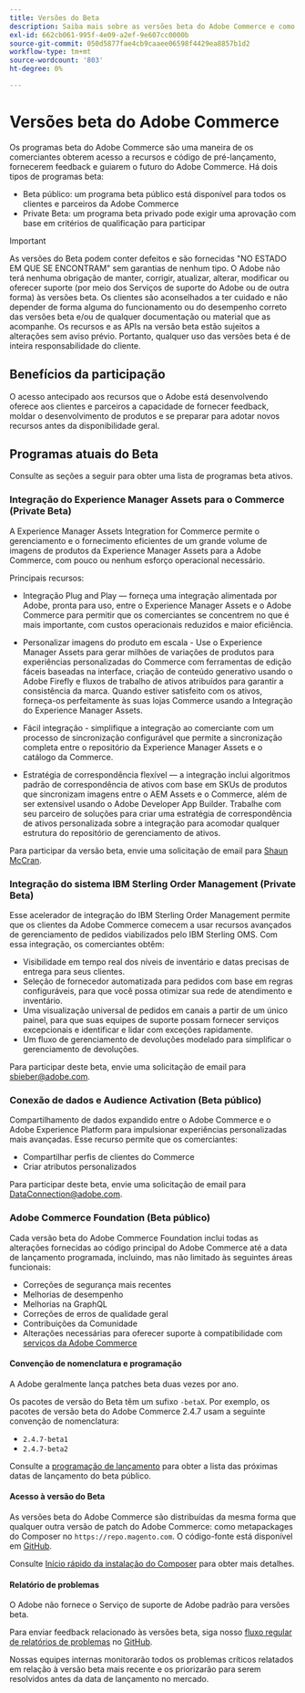 ```yaml
---
title: Versões do Beta
description: Saiba mais sobre as versões beta do Adobe Commerce e como participar.
exl-id: 662cb061-995f-4e09-a2ef-9e607cc0000b
source-git-commit: 050d5877fae4cb9caaee06598f4429ea8857b1d2
workflow-type: tm+mt
source-wordcount: '803'
ht-degree: 0%

---
```


# Versões beta do Adobe Commerce

Os programas beta do Adobe Commerce são uma maneira de os comerciantes obterem acesso a recursos e código de pré-lançamento, fornecerem feedback e guiarem o futuro do Adobe Commerce. Há dois tipos de programas beta:

- Beta público: um programa beta público está disponível para todos os clientes e parceiros da Adobe Commerce
- Private Beta: um programa beta privado pode exigir uma aprovação com base em critérios de qualificação para participar

>[!IMPORTANT]
>
>As versões do Beta podem conter defeitos e são fornecidas &quot;NO ESTADO EM QUE SE ENCONTRAM&quot; sem garantias de nenhum tipo. O Adobe não terá nenhuma obrigação de manter, corrigir, atualizar, alterar, modificar ou oferecer suporte (por meio dos Serviços de suporte do Adobe ou de outra forma) às versões beta. Os clientes são aconselhados a ter cuidado e não depender de forma alguma do funcionamento ou do desempenho correto das versões beta e/ou de qualquer documentação ou material que as acompanhe. Os recursos e as APIs na versão beta estão sujeitos a alterações sem aviso prévio. Portanto, qualquer uso das versões beta é de inteira responsabilidade do cliente.

## Benefícios da participação

O acesso antecipado aos recursos que o Adobe está desenvolvendo oferece aos clientes e parceiros a capacidade de fornecer feedback, moldar o desenvolvimento de produtos e se preparar para adotar novos recursos antes da disponibilidade geral.

## Programas atuais do Beta

Consulte as seções a seguir para obter uma lista de programas beta ativos.

### Integração do Experience Manager Assets para o Commerce (Private Beta)

A Experience Manager Assets Integration for Commerce permite o gerenciamento e o fornecimento eficientes de um grande volume de imagens de produtos da Experience Manager Assets para a Adobe Commerce, com pouco ou nenhum esforço operacional necessário.

Principais recursos:

- Integração Plug and Play — forneça uma integração alimentada por Adobe, pronta para uso, entre o Experience Manager Assets e o Adobe Commerce para permitir que os comerciantes se concentrem no que é mais importante, com custos operacionais reduzidos e maior eficiência.

- Personalizar imagens do produto em escala - Use o Experience Manager Assets para gerar milhões de variações de produtos para experiências personalizadas do Commerce com ferramentas de edição fáceis baseadas na interface, criação de conteúdo generativo usando o Adobe Firefly e fluxos de trabalho de ativos atribuídos para garantir a consistência da marca. Quando estiver satisfeito com os ativos, forneça-os perfeitamente às suas lojas Commerce usando a Integração do Experience Manager Assets.

- Fácil integração - simplifique a integração ao comerciante com um processo de sincronização configurável que permite a sincronização completa entre o repositório da Experience Manager Assets e o catálogo da Commerce.

- Estratégia de correspondência flexível — a integração inclui algoritmos padrão de correspondência de ativos com base em SKUs de produtos que sincronizam imagens entre o AEM Assets e o Commerce, além de ser extensível usando o Adobe Developer App Builder. Trabalhe com seu parceiro de soluções para criar uma estratégia de correspondência de ativos personalizada sobre a integração para acomodar qualquer estrutura do repositório de gerenciamento de ativos.

Para participar da versão beta, envie uma solicitação de email para [Shaun McCran](mailto:mccran@adobe.com).

### Integração do sistema IBM Sterling Order Management (Private Beta)

Esse acelerador de integração do IBM Sterling Order Management permite que os clientes da Adobe Commerce comecem a usar recursos avançados de gerenciamento de pedidos viabilizados pelo IBM Sterling OMS. Com essa integração, os comerciantes obtêm:

- Visibilidade em tempo real dos níveis de inventário e datas precisas de entrega para seus clientes.
- Seleção de fornecedor automatizada para pedidos com base em regras configuráveis, para que você possa otimizar sua rede de atendimento e inventário.
- Uma visualização universal de pedidos em canais a partir de um único painel, para que suas equipes de suporte possam fornecer serviços excepcionais e identificar e lidar com exceções rapidamente.
- Um fluxo de gerenciamento de devoluções modelado para simplificar o gerenciamento de devoluções.

Para participar deste beta, envie uma solicitação de email para [sbieber@adobe.com](mailto:sbieber@adobe.com).

### Conexão de dados e Audience Activation (Beta público)

Compartilhamento de dados expandido entre o Adobe Commerce e o Adobe Experience Platform para impulsionar experiências personalizadas mais avançadas. Esse recurso permite que os comerciantes:

- Compartilhar perfis de clientes do Commerce
- Criar atributos personalizados

Para participar deste beta, envie uma solicitação de email para [DataConnection@adobe.com](mailto:DataConnection@adobe.com).

### Adobe Commerce Foundation (Beta público)

Cada versão beta do Adobe Commerce Foundation inclui todas as alterações fornecidas ao código principal do Adobe Commerce até a data de lançamento programada, incluindo, mas não limitado às seguintes áreas funcionais:

- Correções de segurança mais recentes
- Melhorias de desempenho
- Melhorias na GraphQL
- Correções de erros de qualidade geral
- Contribuições da Comunidade
- Alterações necessárias para oferecer suporte à compatibilidade com [serviços da Adobe Commerce](https://experienceleague.adobe.com/docs/commerce-merchant-services/user-guides/home.html)

#### Convenção de nomenclatura e programação

A Adobe geralmente lança patches beta duas vezes por ano.

Os pacotes de versão do Beta têm um sufixo `-betaX`. Por exemplo, os pacotes de versão beta do Adobe Commerce 2.4.7 usam a seguinte convenção de nomenclatura:

- `2.4.7-beta1`
- `2.4.7-beta2`

Consulte a [programação de lançamento](schedule.md) para obter a lista das próximas datas de lançamento do beta público.


#### Acesso à versão do Beta

As versões beta do Adobe Commerce são distribuídas da mesma forma que qualquer outra versão de patch do Adobe Commerce: como metapackages do Composer no `https://repo.magento.com`. O código-fonte está disponível em [GitHub](https://github.com/magento/magento2).

Consulte [Início rápido da instalação do Composer](../installation/composer.md) para obter mais detalhes.

#### Relatório de problemas

O Adobe não fornece o Serviço de suporte de Adobe padrão para versões beta.

Para enviar feedback relacionado às versões beta, siga nosso [fluxo regular de relatórios de problemas](https://developer.adobe.com/commerce/contributor/guides/code-contributions/) no [GitHub](https://github.com/magento/magento2).

Nossas equipes internas monitorarão todos os problemas críticos relatados em relação à versão beta mais recente e os priorizarão para serem resolvidos antes da data de lançamento no mercado.
